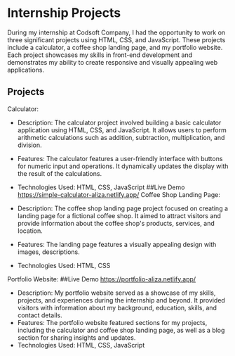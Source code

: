 
# Internship Projects

During my internship at Codsoft Company, I had the opportunity to work on three significant projects using HTML, CSS, and JavaScript. These projects include a calculator, a coffee shop landing page, and my portfolio website. Each project showcases my skills in front-end development and demonstrates my ability to create responsive and visually appealing web applications.


## Projects
Calculator:

- Description: The calculator project involved building a basic calculator application using HTML, CSS, and JavaScript. It allows users to perform arithmetic calculations such as addition, subtraction, multiplication, and division.
- Features: The calculator features a user-friendly interface with buttons for numeric input and operations. It dynamically updates the display with the result of the calculations.
- Technologies Used: HTML, CSS, JavaScript
 ##Live Demo
  https://simple-calculator-aliza.netlify.app/
Coffee Shop Landing Page:

- Description: The coffee shop landing page project focused on creating a landing page for a fictional coffee shop. It aimed to attract visitors and provide information about the coffee shop's products, services, and location.
- Features: The landing page features a visually appealing design with images, descriptions.
- Technologies Used: HTML, CSS


Portfolio Website:
 ##Live Demo
 https://portfolio-aliza.netlify.app/
- Description: My portfolio website served as a showcase of my skills, projects, and experiences during the internship and beyond. It provided visitors with information about my background, education, skills, and contact details.
- Features: The portfolio website featured sections for my projects, including the calculator and coffee shop landing page, as well as a blog section for sharing insights and updates.
- Technologies Used: HTML, CSS, JavaScript
